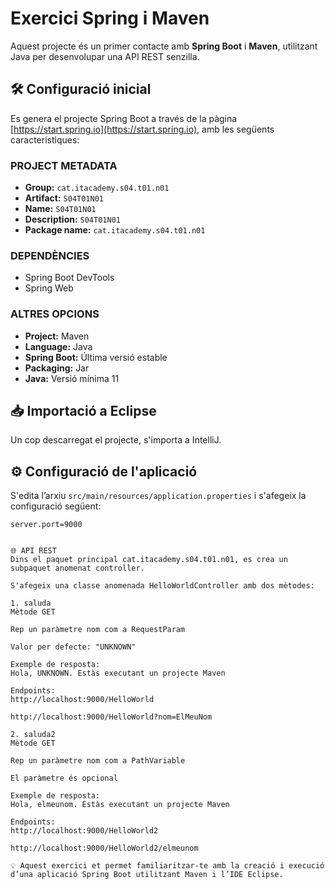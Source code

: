 # Exercici Spring i Maven

Aquest projecte és un primer contacte amb **Spring Boot** i **Maven**, utilitzant Java per desenvolupar una API REST senzilla.

## 🛠️ Configuració inicial

Es genera el projecte Spring Boot a través de la pàgina [https://start.spring.io](https://start.spring.io), amb les següents característiques:

### PROJECT METADATA

- **Group:** `cat.itacademy.s04.t01.n01`  
- **Artifact:** `S04T01N01`  
- **Name:** `S04T01N01`  
- **Description:** `S04T01N01`  
- **Package name:** `cat.itacademy.s04.t01.n01`

### DEPENDÈNCIES

- Spring Boot DevTools  
- Spring Web

### ALTRES OPCIONS

- **Project:** Maven  
- **Language:** Java  
- **Spring Boot:** Última versió estable  
- **Packaging:** Jar  
- **Java:** Versió mínima 11  

## 📥 Importació a Eclipse

Un cop descarregat el projecte, s'importa a IntelliJ.

## ⚙️ Configuració de l'aplicació

S'edita l’arxiu `src/main/resources/application.properties` i s'afegeix la configuració següent:

```properties
server.port=9000


🌐 API REST
Dins el paquet principal cat.itacademy.s04.t01.n01, es crea un subpaquet anomenat controller.

S'afegeix una classe anomenada HelloWorldController amb dos mètodes:

1. saluda
Mètode GET

Rep un paràmetre nom com a RequestParam

Valor per defecte: "UNKNOWN"

Exemple de resposta:
Hola, UNKNOWN. Estàs executant un projecte Maven

Endpoints:
http://localhost:9000/HelloWorld

http://localhost:9000/HelloWorld?nom=ElMeuNom

2. saluda2
Mètode GET

Rep un paràmetre nom com a PathVariable

El paràmetre és opcional

Exemple de resposta:
Hola, elmeunom. Estàs executant un projecte Maven

Endpoints:
http://localhost:9000/HelloWorld2

http://localhost:9000/HelloWorld2/elmeunom

💡 Aquest exercici et permet familiaritzar-te amb la creació i execució d’una aplicació Spring Boot utilitzant Maven i l’IDE Eclipse.
